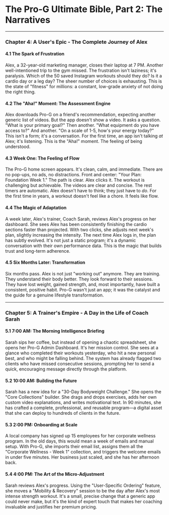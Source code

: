 # The Pro-G Ultimate Bible, Part 2: The Narratives

---

### **Chapter 4: A User's Epic - The Complete Journey of Alex**

#### **4.1 The Spark of Frustration**
Alex, a 32-year-old marketing manager, closes their laptop at 7 PM. Another well-intentioned trip to the gym missed. The frustration isn't laziness; it's paralysis. Which of the 50 saved Instagram workouts should they do? Is it a cardio day or a leg day? The sheer number of choices is exhausting. This is the state of "fitness" for millions: a constant, low-grade anxiety of not doing the right thing.

#### **4.2 The "Aha!" Moment: The Assessment Engine**
Alex downloads Pro-G on a friend's recommendation, expecting another generic list of videos. But the app doesn't show a video. It asks a question. "What is your primary goal?" Then another. "What equipment do you have access to?" And another. "On a scale of 1-5, how's your energy today?" This isn't a form; it's a conversation. For the first time, an app isn't talking *at* Alex; it's listening. This is the "Aha!" moment. The feeling of being understood.

#### **4.3 Week One: The Feeling of Flow**
The Pro-G home screen appears. It's clean, calm, and immediate. There are no pop-ups, no ads, no distractions. Front and center: "Your Plan: Foundation Week 1." The path is clear. Alex clicks it. The workout is challenging but achievable. The videos are clear and concise. The rest timers are automatic. Alex doesn't have to think; they just have to *do*. For the first time in years, a workout doesn't feel like a chore. It feels like flow.

#### **4.4 The Magic of Adaptation**
A week later, Alex's trainer, Coach Sarah, reviews Alex's progress on her dashboard. She sees Alex has been consistently finishing the cardio sections faster than projected. With two clicks, she adjusts next week's plan, slightly increasing the intensity. The next time Alex logs in, the plan has subtly evolved. It's not just a static program; it's a dynamic conversation with their own performance data. This is the magic that builds trust and long-term adherence.

#### **4.5 Six Months Later: Transformation**
Six months pass. Alex is not just "working out" anymore. They are training. They understand their body better. They look forward to their sessions. They have lost weight, gained strength, and, most importantly, have built a consistent, positive habit. Pro-G wasn't just an app; it was the catalyst and the guide for a genuine lifestyle transformation.

---

### **Chapter 5: A Trainer's Empire - A Day in the Life of Coach Sarah**

#### **5.1 7:00 AM: The Morning Intelligence Briefing**
Sarah sips her coffee, but instead of opening a chaotic spreadsheet, she opens her Pro-G Admin Dashboard. It's her mission control. She sees at a glance who completed their workouts yesterday, who hit a new personal best, and who might be falling behind. The system has already flagged two clients who have missed consecutive sessions, prompting her to send a quick, encouraging message directly through the platform.

#### **5.2 10:00 AM: Building the Future**
Sarah has a new idea for a "30-Day Bodyweight Challenge." She opens the "Core Collections" builder. She drags and drops exercises, adds her own custom video explanations, and writes motivational text. In 90 minutes, she has crafted a complete, professional, and reusable program—a digital asset that she can deploy to hundreds of clients in the future.

#### **5.3 2:00 PM: Onboarding at Scale**
A local company has signed up 15 employees for her corporate wellness program. In the old days, this would mean a week of emails and manual setup. With Pro-G, she imports their email list, assigns them all the "Corporate Wellness - Week 1" collection, and triggers the welcome emails in under five minutes. Her business just scaled, and she has her afternoon back.

#### **5.4 4:00 PM: The Art of the Micro-Adjustment**
Sarah reviews Alex's progress. Using the "User-Specific Ordering" feature, she moves a "Mobility & Recovery" session to be the day after Alex's most intense strength workout. It's a small, precise change that a generic app could never make, but it's the kind of expert touch that makes her coaching invaluable and justifies her premium pricing. 